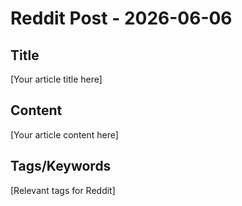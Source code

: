# Reddit Post - 2026-06-06

## Title
[Your article title here]

## Content
[Your article content here]

## Tags/Keywords
[Relevant tags for Reddit]

